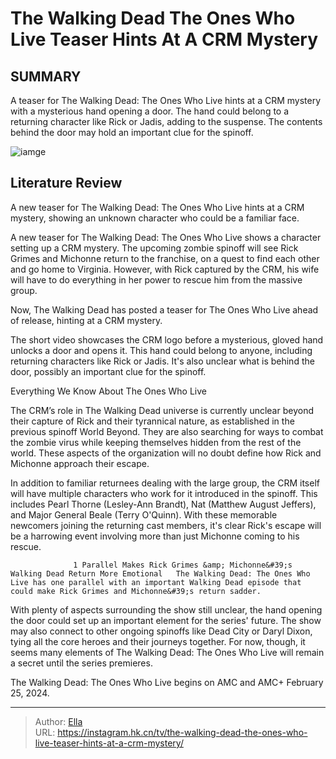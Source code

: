 # The Walking Dead The Ones Who Live Teaser Hints At A CRM Mystery


## SUMMARY 






  A teaser for The Walking Dead: The Ones Who Live hints at a CRM mystery with a mysterious hand opening a door.   The hand could belong to a returning character like Rick or Jadis, adding to the suspense.   The contents behind the door may hold an important clue for the spinoff.  

![iamge](https://static1.srcdn.com/wordpress/wp-content/uploads/2024/01/rick-grimes-in-the-walking-dead-the-ones-who-live-1.jpg)

## Literature Review
A new teaser for The Walking Dead: The Ones Who Live hints at a CRM mystery, showing an unknown character who could be a familiar face.




A new teaser for The Walking Dead: The Ones Who Live shows a character setting up a CRM mystery. The upcoming zombie spinoff will see Rick Grimes and Michonne return to the franchise, on a quest to find each other and go home to Virginia. However, with Rick captured by the CRM, his wife will have to do everything in her power to rescue him from the massive group.




Now, The Walking Dead has posted a teaser for The Ones Who Live ahead of release, hinting at a CRM mystery.


 

The short video showcases the CRM logo before a mysterious, gloved hand unlocks a door and opens it. This hand could belong to anyone, including returning characters like Rick or Jadis. It&#39;s also unclear what is behind the door, possibly an important clue for the spinoff.


 Everything We Know About The Ones Who Live 
          

The CRM’s role in The Walking Dead universe is currently unclear beyond their capture of Rick and their tyrannical nature, as established in the previous spinoff World Beyond. They are also searching for ways to combat the zombie virus while keeping themselves hidden from the rest of the world. These aspects of the organization will no doubt define how Rick and Michonne approach their escape.




In addition to familiar returnees dealing with the large group, the CRM itself will have multiple characters who work for it introduced in the spinoff. This includes Pearl Thorne (Lesley-Ann Brandt), Nat (Matthew August Jeffers), and Major General Beale (Terry O&#39;Quinn). With these memorable newcomers joining the returning cast members, it&#39;s clear Rick&#39;s escape will be a harrowing event involving more than just Michonne coming to his rescue.

                  1 Parallel Makes Rick Grimes &amp; Michonne&#39;s Walking Dead Return More Emotional   The Walking Dead: The Ones Who Live has one parallel with an important Walking Dead episode that could make Rick Grimes and Michonne&#39;s return sadder.    

With plenty of aspects surrounding the show still unclear, the hand opening the door could set up an important element for the series&#39; future. The show may also connect to other ongoing spinoffs like Dead City or Daryl Dixon, tying all the core heroes and their journeys together. For now, though, it seems many elements of The Walking Dead: The Ones Who Live will remain a secret until the series premieres.






The Walking Dead: The Ones Who Live begins on AMC and AMC&#43; February 25, 2024.






---

> Author: [Ella](https://instagram.hk.cn/)  
> URL: https://instagram.hk.cn/tv/the-walking-dead-the-ones-who-live-teaser-hints-at-a-crm-mystery/  

